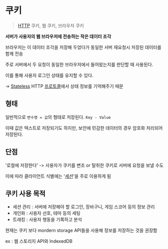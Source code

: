 # 쿠키

> [HTTP](ComputerScience/ComputerNetwork/HTTP.md) 쿠키, 웹 쿠키, 브라우저 쿠키

**서버가 사용자의 웹 브라우저에 전송하는 작은 데이터 조각**

브라우저는 이 데이터 조각을 저장해 두었다가 동일한 서버 재요청시 저장된 데이터를 함께 전송

주로 서버에서 두 요청이 동일한 브라우저에서 들어왔는지를 판단할 때 사용된다.

이를 통해 사용자 로그인 상태를 유지할 수 있다. 

→ [Stateless](Stateless) HTTP [프로토콜](Protocol.md)에서 상태 정보를 기억해주기 때문

## 형태

일반적으로 `변수명 = 값`의 형태로 저장된다. `Key - Value`

이때 값은 텍스트로 저장되기도 하지만, 보안에 민감한 데이터의 경우 암호화 처리되어 저장된다.

## 단점

'로컬에 저장한다' -> 사용자가 쿠키를 변조 or 탈취한 쿠키로 서버에 요청을 보낼 수도

이에 따라 클라이언트 식별에는 '[세션](WEB/Session.md)'을 주로 이용하게 됨

## 쿠키 사용 목적

-   세션 관리 : 서버에 저장해야 할 로그인, 장바구니, 게임 스코어 등의 정보 관리
-   개인화 : 사용자 선호, 테마 등의 세팅
-   트래킹 : 사용자 행동을 기록하고 분석

현재는 쿠키 보다 mordern storage API들을 사용해 정보를 저장하는 것을 권장함

ex : 웹 스토리지 API와 IndexedDB




